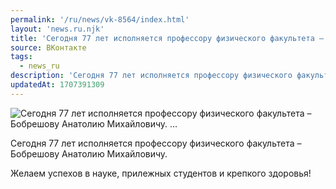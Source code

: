 ```yaml
---
permalink: '/ru/news/vk-8564/index.html'
layout: 'news.ru.njk'
title: 'Сегодня 77 лет исполняется профессору физического факультета – Бобрешову Анатолию Михайловичу. …'
source: ВКонтакте
tags:
  - news_ru
description: 'Сегодня 77 лет исполняется профессору физического факультета – Бобрешову Анатолию Михайловичу. …'
updatedAt: 1707391309
---
```

![Сегодня 77 лет исполняется профессору физического факультета – Бобрешову Анатолию Михайловичу. …](https://sun1-96.userapi.com/impg/4bavPZfUpDbdgJMerDahTSropJ1_Bhl4NxlJJw/pKQG8Wlpnf8.jpg?size=1080x1080&quality=96&sign=036040e1bcc5a5f18f12f3bce743776b&c_uniq_tag=W-S-K0mm0u0gn_gaaBjj7fXgVr2XPlriZ_HqT8zIAI4&type=album)

Сегодня 77 лет исполняется профессору физического факультета – Бобрешову Анатолию Михайловичу.

Желаем успехов в науке, прилежных студентов и крепкого здоровья!

